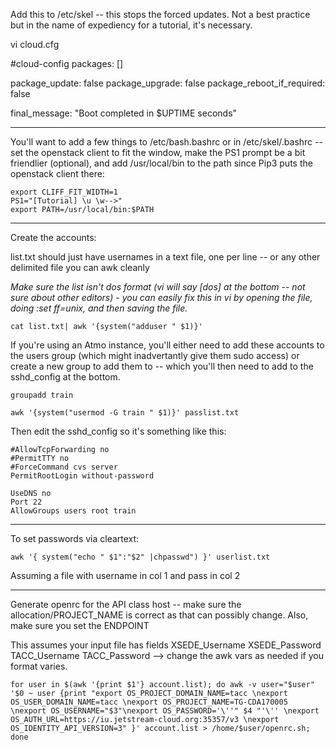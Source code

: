 Add this to /etc/skel -- this stops the forced updates. Not a best practice but in the name of expediency for a tutorial, it's necessary.

vi cloud.cfg

#cloud-config
packages: []

package_update: false
package_upgrade: false
package_reboot_if_required: false

final_message: "Boot completed in $UPTIME seconds"

------------------
You'll want to add a few things to /etc/bash.bashrc or in /etc/skel/.bashrc -- set the openstack client to fit the window, make the PS1 prompt be a bit friendlier (optional), and add /usr/local/bin to the path since Pip3 puts the openstack client there:


```\## Added for Openstack tutorial
export CLIFF_FIT_WIDTH=1
PS1="[Tutorial] \u \w-->"
export PATH=/usr/local/bin:$PATH
```

------------------

Create the accounts:

list.txt should just have usernames in a text file, one per line -- or any other delimited file you can awk cleanly

*Make sure the list isn't dos format (vi will say [dos] at the bottom -- not sure about other editors) - you can easily fix this in vi by opening the file, doing :set ff=unix, and then saving the file.*

`cat list.txt| awk '{system("adduser " $1)}'`  

If you're using an Atmo instance, you'll either need to add these accounts to the users group (which might inadvertantly give them sudo access) or create a new group to add them to -- which you'll then need to add to the sshd_config at the bottom.

`groupadd train`

`awk '{system("usermod -G train " $1)}' passlist.txt`

Then edit the sshd_config so it's something like this:

```[js-156-117] root ~-->tail /etc/ssh/sshd_config
#AllowTcpForwarding no
#PermitTTY no 
#ForceCommand cvs server
PermitRootLogin without-password

UseDNS no
Port 22
AllowGroups users root train
```

-----------------
To set passwords via cleartext:

`awk '{ system("echo " $1":"$2" |chpasswd") }' userlist.txt`

Assuming a file with username in col 1 and pass in col 2

-----------------
Generate openrc for the API class host -- make sure the allocation/PROJECT_NAME is correct as that can possibly change. Also, make sure you set the ENDPOINT

This assumes your input file has fields 
XSEDE_Username XSEDE_Password TACC_Username TACC_Password 
--> change the awk vars as needed if you format varies. 

`for user in $(awk '{print $1'} account.list); do awk -v user="$user" '$0 ~ user {print "export OS_PROJECT_DOMAIN_NAME=tacc \nexport OS_USER_DOMAIN_NAME=tacc \nexport OS_PROJECT_NAME=TG-CDA170005 \nexport OS_USERNAME="$3"\nexport OS_PASSWORD='\''" $4 "'\'' \nexport OS_AUTH_URL=https://iu.jetstream-cloud.org:35357/v3 \nexport OS_IDENTITY_API_VERSION=3" }' account.list > /home/$user/openrc.sh; done`


